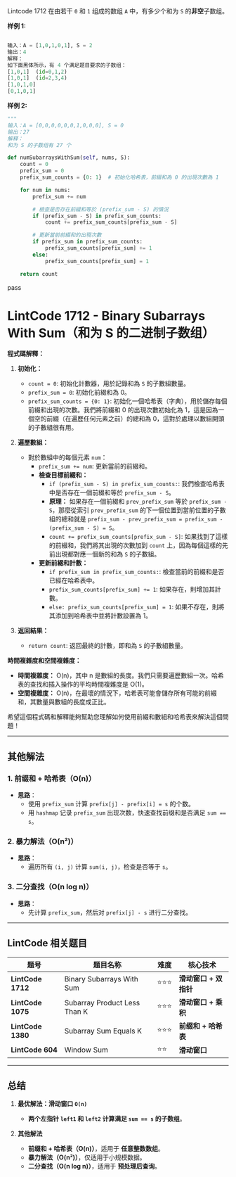 Lintcode 1712
在由若干 `0` 和 `1` 组成的数组 `A` 中，有多少个和为 `S` 的**非空**子数组。

**样例 1:**
```python

输入：A = [1,0,1,0,1], S = 2
输出：4
解释：
如下面黑体所示，有 4 个满足题目要求的子数组：
[1,0,1]  (id=0,1,2)
[1,0,1]  (id=2,3,4)
[1,0,1,0]
[0,1,0,1]
```

**样例 2:**
```python
"""
输入：A = [0,0,0,0,0,0,1,0,0,0], S = 0
输出：27
解释：
和为 S 的子数组有 27 个
```


```python
def numSubarraysWithSum(self, nums, S):
	count = 0
	prefix_sum = 0
	prefix_sum_counts = {0: 1}  # 初始化哈希表，前綴和為 0 的出現次數為 1 

	for num in nums:
		prefix_sum += num

		# 檢查是否存在前綴和等於 (prefix_sum - S) 的情況
		if (prefix_sum - S) in prefix_sum_counts:
			count += prefix_sum_counts[prefix_sum - S]

		# 更新當前前綴和的出現次數
		if prefix_sum in prefix_sum_counts:
			prefix_sum_counts[prefix_sum] += 1
		else:
			prefix_sum_counts[prefix_sum] = 1

	return count
```
pass


# **LintCode 1712 - Binary Subarrays With Sum（和为 S 的二进制子数组）**

**程式碼解釋：**

1. **初始化：**
    
    - `count = 0`: 初始化計數器，用於記錄和為 `S` 的子數組數量。
    - `prefix_sum = 0`: 初始化前綴和為 0。
    - `prefix_sum_counts = {0: 1}`: 初始化一個哈希表（字典），用於儲存每個前綴和出現的次數。我們將前綴和 0 的出現次數初始化為 1，這是因為一個空的前綴（在遍歷任何元素之前）的總和為 0，這對於處理以數組開頭的子數組很有用。
2. **遍歷數組：**
    
    - 對於數組中的每個元素 `num`：
        - `prefix_sum += num`: 更新當前的前綴和。
        - **檢查目標前綴和：**
            - `if (prefix_sum - S) in prefix_sum_counts:`: 我們檢查哈希表中是否存在一個前綴和等於 `prefix_sum - S`。
            - **原理：** 如果存在一個前綴和 `prev_prefix_sum` 等於 `prefix_sum - S`，那麼從索引 `prev_prefix_sum` 的下一個位置到當前位置的子數組的總和就是 `prefix_sum - prev_prefix_sum = prefix_sum - (prefix_sum - S) = S`。
            - `count += prefix_sum_counts[prefix_sum - S]`: 如果找到了這樣的前綴和，我們將其出現的次數加到 `count` 上，因為每個這樣的先前出現都對應一個新的和為 `S` 的子數組。
        - **更新前綴和計數：**
            - `if prefix_sum in prefix_sum_counts:`: 檢查當前的前綴和是否已經在哈希表中。
            - `prefix_sum_counts[prefix_sum] += 1`: 如果存在，則增加其計數。
            - `else: prefix_sum_counts[prefix_sum] = 1`: 如果不存在，則將其添加到哈希表中並將計數設置為 1。
3. **返回結果：**
    
    - `return count`: 返回最終的計數，即和為 `S` 的子數組數量。

**時間複雜度和空間複雜度：**

- **時間複雜度：** O(n)，其中 n 是數組的長度。我們只需要遍歷數組一次。哈希表的查找和插入操作的平均時間複雜度是 O(1)。
- **空間複雜度：** O(n)，在最壞的情況下，哈希表可能會儲存所有可能的前綴和，其數量與數組的長度成正比。

希望這個程式碼和解釋能夠幫助您理解如何使用前綴和數組和哈希表來解決這個問題！

---

## **其他解法**

### **1. 前缀和 + 哈希表（O(n)）**

- **思路**：
    - 使用 `prefix_sum` 计算 `prefix[j] - prefix[i] = s` 的个数。
    - 用 `hashmap` 记录 `prefix_sum` 出现次数，快速查找前缀和是否满足 `sum == s`。

### **2. 暴力解法（O(n²)）**

- **思路**：
    - 遍历所有 `(i, j)` 计算 `sum(i, j)`，检查是否等于 `s`。

### **3. 二分查找（O(n log n)）**

- **思路**：
    - 先计算 `prefix_sum`，然后对 `prefix[j] - s` 进行二分查找。

---

## **LintCode 相关题目**

|**题号**|**题目名称**|**难度**|**核心技术**|
|---|---|---|---|
|**LintCode 1712**|Binary Subarrays With Sum|⭐⭐⭐|**滑动窗口 + 双指针**|
|**LintCode 1075**|Subarray Product Less Than K|⭐⭐⭐|**滑动窗口 + 乘积**|
|**LintCode 1380**|Subarray Sum Equals K|⭐⭐⭐|**前缀和 + 哈希表**|
|**LintCode 604**|Window Sum|⭐⭐|**滑动窗口**|

---

## **总结**

1. **最优解法：滑动窗口 `O(n)`**
    
    - **两个左指针 `left1` 和 `left2` 计算满足 `sum == s` 的子数组**。
2. **其他解法**
    
    - **前缀和 + 哈希表（O(n)）**，适用于 **任意整数数组**。
    - **暴力解法（O(n²)）**，仅适用于小规模数据。
    - **二分查找（O(n log n)）**，适用于 **预处理后查询**。
